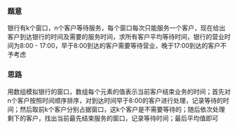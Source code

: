 ### 题意
银行有k个窗口，n个客户等待服务，每个窗口每次只能服务一个客户，现在给出客户到达银行的时间及需要的服务时间，求所有客户平均等待时间，银行的营业时间为8:00 - 17:00，早于8:00到达的客户需要等待营业，晚于17:00到达的客户不予考虑

### 思路
用数组模拟银行的窗口，数组每个元素的值表示当前客户结束业务的时间；首先对n个客户按照时间顺序排序，对到达时间早于8:00的客户进行处理，记录等待的时间；然后取前k个客户分别占据窗口，这k个客户是不需要等待的；随后依次处理剩下的客户，找出当前最先结束服务的窗口，记录等待时间；最后平均值即可